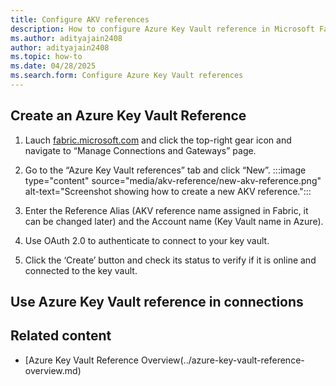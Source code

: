 ```yaml
---
title: Configure AKV references
description: How to configure Azure Key Vault reference in Microsoft Fabric
ms.author: adityajain2408
author: adityajain2408
ms.topic: how-to
ms.date: 04/28/2025
ms.search.form: Configure Azure Key Vault references
---
```


## Create an Azure Key Vault Reference

1. Lauch [fabric.microsoft.com](fabric.microsoft.com) and click the top-right gear icon and navigate to “Manage Connections and Gateways” page. 
2. Go to the “Azure Key Vault references” tab and click “New”.
    :::image type="content" source="media/akv-reference/new-akv-reference.png" alt-text="Screenshot showing how to create a new AKV reference.":::

3. Enter the Reference Alias (AKV reference name assigned in Fabric, it can be changed later) and the Account name (Key Vault name in Azure).
4. Use OAuth 2.0 to authenticate to connect to your key vault.
5. Click the ‘Create’ button and check its status to verify if it is online and connected to the key vault.

## Use Azure Key Vault reference in connections



## Related content
- [Azure Key Vault Reference Overview(../azure-key-vault-reference-overview.md)